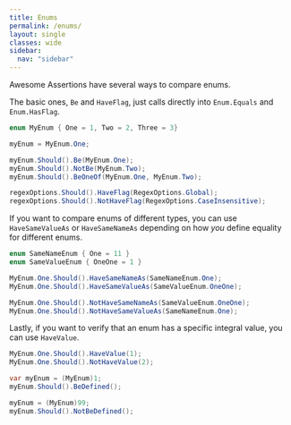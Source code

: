 ```yaml
---
title: Enums
permalink: /enums/
layout: single
classes: wide
sidebar:
  nav: "sidebar"
---
```


Awesome Assertions have several ways to compare enums.

The basic ones, `Be` and `HaveFlag`, just calls directly into `Enum.Equals` and `Enum.HasFlag`.

```csharp
enum MyEnum { One = 1, Two = 2, Three = 3}

myEnum = MyEnum.One;

myEnum.Should().Be(MyEnum.One);
myEnum.Should().NotBe(MyEnum.Two);
myEnum.Should().BeOneOf(MyEnum.One, MyEnum.Two);

regexOptions.Should().HaveFlag(RegexOptions.Global);
regexOptions.Should().NotHaveFlag(RegexOptions.CaseInsensitive);
```

If you want to compare enums of different types, you can use `HaveSameValueAs` or `HaveSameNameAs` depending on how _you_ define equality for different enums.

```csharp
enum SameNameEnum { One = 11 }
enum SameValueEnum { OneOne = 1 }

MyEnum.One.Should().HaveSameNameAs(SameNameEnum.One);
MyEnum.One.Should().HaveSameValueAs(SameValueEnum.OneOne);

MyEnum.One.Should().NotHaveSameNameAs(SameValueEnum.OneOne);
MyEnum.One.Should().NotHaveSameValueAs(SameNameEnum.One);
```

Lastly, if you want to verify that an enum has a specific integral value, you can use `HaveValue`.

```csharp
MyEnum.One.Should().HaveValue(1);
MyEnum.One.Should().NotHaveValue(2);
```

```csharp
var myEnum = (MyEnum)1;
myEnum.Should().BeDefined();

myEnum = (MyEnum)99;
myEnum.Should().NotBeDefined();
```
